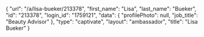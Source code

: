 {
    "url": "\/a\/lisa-bueker\/213378",
    "first_name": "Lisa",
    "last_name": "Bueker",
    "id": "213378",
    "login_id": "1759121",
    "data": {
        "profilePhoto": null,
        "job_title": "Beauty Advisor"
    },
    "type": "captivate",
    "layout": "ambassador",
    "title": "Lisa Bueker"
}